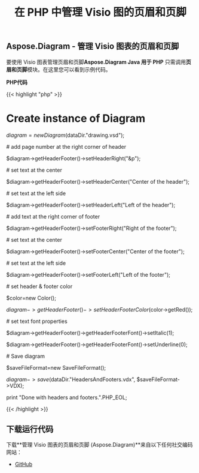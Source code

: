 ﻿---
title: 在 PHP 中管理 Visio 图的页眉和页脚
type: docs
weight: 10
url: /zh/java/manage-headers-and-footers-of-the-visio-diagrams-in-php/
---
## **Aspose.Diagram - 管理 Visio 图表的页眉和页脚**
要使用 Visio 图表管理页眉和页脚**Aspose.Diagram Java 用于 PHP** 只需调用**页眉和页脚**模块。在这里您可以看到示例代码。

**PHP代码**

{{< highlight "php" >}}

 # Create instance of Diagram

$diagram=new Diagram($dataDir."drawing.vsd");

\# add page number at the right corner of header

$diagram->getHeaderFooter()->setHeaderRight("&p");

\# set text at the center

$diagram->getHeaderFooter()->setHeaderCenter("Center of the header");

\# set text at the left side

$diagram->getHeaderFooter()->setHeaderLeft("Left of the header");

\# add text at the right corner of footer

$diagram->getHeaderFooter()->setFooterRight("Right of the footer");

\# set text at the center

$diagram->getHeaderFooter()->setFooterCenter("Center of the footer");

\# set text at the left side

$diagram->getHeaderFooter()->setFooterLeft("Left of the footer");

\# set header & footer color

$color=new Color();

$diagram->getHeaderFooter()->setHeaderFooterColor($color->getRed());

\# set text font properties

$diagram->getHeaderFooter()->getHeaderFooterFont()->setItalic(1);

$diagram->getHeaderFooter()->getHeaderFooterFont()->setUnderline(0);

\# Save diagram

$saveFileFormat=new SaveFileFormat();

$diagram->save($dataDir."HeadersAndFooters.vdx", $saveFileFormat->VDX);

print "Done with headers and footers.".PHP_EOL;

{{< /highlight >}}
## **下载运行代码**
下载**管理 Visio 图表的页眉和页脚 (Aspose.Diagram)**来自以下任何社交编码网站：

- [GitHub](https://github.com/asposediagram/Aspose.Diagram-for-Java/blob/master/Plugins/Aspose_Diagram_Java_for_PHP/src/aspose/diagram/WorkingwithHeadersandFooters/HeadersAndFooters.php)
